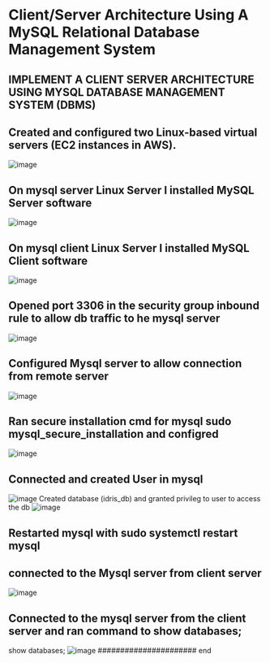 # Client/Server Architecture Using A MySQL Relational Database Management System
## IMPLEMENT A CLIENT SERVER ARCHITECTURE USING MYSQL DATABASE MANAGEMENT SYSTEM (DBMS)
## Created and configured two Linux-based virtual servers (EC2 instances in AWS).
![image](https://user-images.githubusercontent.com/101482368/158712284-5be5dd1f-6d2d-4f4f-a1ac-a8d0da6bd9ed.png)
## On mysql server Linux Server I installed MySQL Server software
![image](https://user-images.githubusercontent.com/101482368/158713259-3975d00f-56e0-4b95-82f6-3740ddf1e8f0.png)
## On mysql client  Linux Server I installed MySQL Client software
![image](https://user-images.githubusercontent.com/101482368/158713374-7b03b8e8-52e5-42d0-879b-a6fdfca4b0aa.png)
## Opened port 3306 in the security group inbound rule to allow db traffic to he mysql server
![image](https://user-images.githubusercontent.com/101482368/158712734-ff571713-8f13-45e0-a0bd-805a46957298.png)
## Configured Mysql server to allow connection from remote server
![image](https://user-images.githubusercontent.com/101482368/158713660-abf11a3d-49d9-4984-b8f0-4713c3246a78.png)
## Ran secure installation cmd for mysql sudo mysql_secure_installation and configred 
![image](https://user-images.githubusercontent.com/101482368/158714813-dbad2815-d915-410c-9ffd-9b23a571a9aa.png)
## Connected and created User in mysql
![image](https://user-images.githubusercontent.com/101482368/158715313-ecf054f8-91f8-4f7f-951a-1252eaaea98e.png)
Created database (idris_db)  and granted privileg to user to access the db
![image](https://user-images.githubusercontent.com/101482368/158715872-74682b70-a858-47ed-9d3b-0db34b767fd0.png)
## Restarted mysql with sudo systemctl restart mysql
## connected to the Mysql server from client server
![image](https://user-images.githubusercontent.com/101482368/158715872-74682b70-a858-47ed-9d3b-0db34b767fd0.png)
## Connected to the mysql server from the client server and ran command to show databases;
show databases;
![image](https://user-images.githubusercontent.com/101482368/158717867-998c8c7f-d8a5-431a-be0f-ae95d104f545.png)
######################
end

